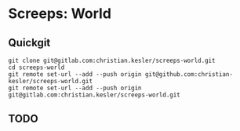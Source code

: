 # Screeps: World

## Quickgit

```
git clone git@gitlab.com:christian.kesler/screeps-world.git
cd screeps-world
git remote set-url --add --push origin git@github.com:christian-kesler/screeps-world.git
git remote set-url --add --push origin git@gitlab.com:christian.kesler/screeps-world.git
```

## TODO

